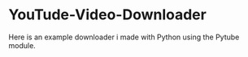 # YouTude-Video-Downloader
Here is an example downloader i made with Python using the Pytube module. 
